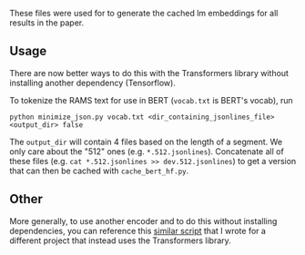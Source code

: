 These files were used for to generate the cached lm embeddings for all results
in the paper.

## Usage

There are now better ways to do this with the Transformers library without
installing another dependency (Tensorflow).

To tokenize the RAMS text for use in BERT (`vocab.txt` is BERT's vocab), run

```python minimize_json.py vocab.txt <dir_containing_jsonlines_file> <output_dir> false```

The `output_dir` will contain 4 files based on the length of a segment. We 
only care about the "512" ones (e.g. `*.512.jsonlines`). Concatenate all of 
these files (e.g. `cat *.512.jsonlines >> dev.512.jsonlines`) to get a 
version that can then be cached with `cache_bert_hf.py`.

## Other

More generally, to use another encoder and to do this without installing
dependencies, you can reference this [similar script](https://github.com/pitrack/incremental-coref/blob/main/conversion_scripts/minimize_json.py#L186)
that I wrote for a different project that instead uses the Transformers library.